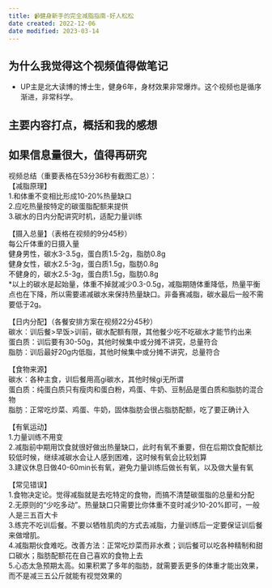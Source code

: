 ```yaml
---
title: 📹健身新手的完全减脂指南-好人松松
date created: 2022-12-06
date modified: 2023-03-14
---
```


## 为什么我觉得这个视频值得做笔记

- UP主是北大读博的博士生，健身6年，身材效果非常爆炸。这个视频也是循序渐进，非常科学。

## 主要内容打点，概括和我的感想

## 如果信息量很大，值得再研究

视频总结（重要表格在53分36秒有截图汇总）：  
【减脂原理】  
1.和体重不变相比形成10-20%热量缺口  
2.应吃热量按特定的碳蛋脂配额来提供  
3.碳水的日内分配讲究时机，适配力量训练  

【摄入总量】（表格在视频的9分45秒）  
每公斤体重的日摄入量  
健身男性，碳水3-3.5g，蛋白质1.5-2g，脂肪0.8g  
健身女性，碳水2.5-3g，蛋白质1.5g，脂肪0.8g  
不健身的，碳水2.5-3g，蛋白质1.5g，脂肪0.8g  
*以上的碳水是起始量，体重不掉就减少0.3-0.5g，减脂期随体重降低，热量平衡点也在下降，所以需要递减碳水来保持热量缺口。非备赛减脂，碳水最后一般不需要低于2g。

【日内分配】（各餐安排方案在视频22分45秒）  
碳水：训后餐>早饭>训前，碳水配额有限，其他餐少吃不吃碳水才能节约出来  
蛋白质：训后要有30-50g，其他时候集中或分摊不讲究，总量符合  
脂肪：训后最好20g内低脂，其他时候集中或分摊不讲究，总量符合  

【食物来源】  
碳水：各种主食，训后餐用高gi碳水，其他时候gi无所谓  
蛋白质：纯蛋白质只有瘦肉和蛋白粉，鸡蛋、牛奶、豆制品是蛋白质和脂肪的混合物  
脂肪：正常吃炒菜、鸡蛋、牛奶，固体脂肪会很占脂肪配额，吃了要正确计入  

【有氧运动】  
1.力量训练不用变  
2.减脂前中期用饮食就很好做出热量缺口，此时有氧不重要，但在后期饮食配额比较低时候，继续减碳水会让人感到困难，这时候有氧会比较划算  
3.建议休息日做40-60min长有氧，避免力量训练后做长有氧，以及做大量有氧  

【常见错误】  
1.食物决定论。觉得减脂就是去吃特定的食物，而搞不清楚碳蛋脂的总量和分配  
2.无原则的“少吃多动”。热量缺口只需要比你体重不变时减少10-20%即可，一般人是三五百大卡  
3.练完不吃训后餐。不要以牺牲肌肉的方式去减脂，力量训练后一定要保证训后餐来做增肌。  
4.减脂期伙食难吃。改善方法：正常吃炒菜而非水煮；训后餐可以吃各种精制和甜口碳水；脂肪配额花在自己喜欢的食物上去  
5.心态太急预期太高。如果积累了多年的脂肪，就需要丢更多的体重才能出效果，而不是减三五公斤就能有视觉效果的
